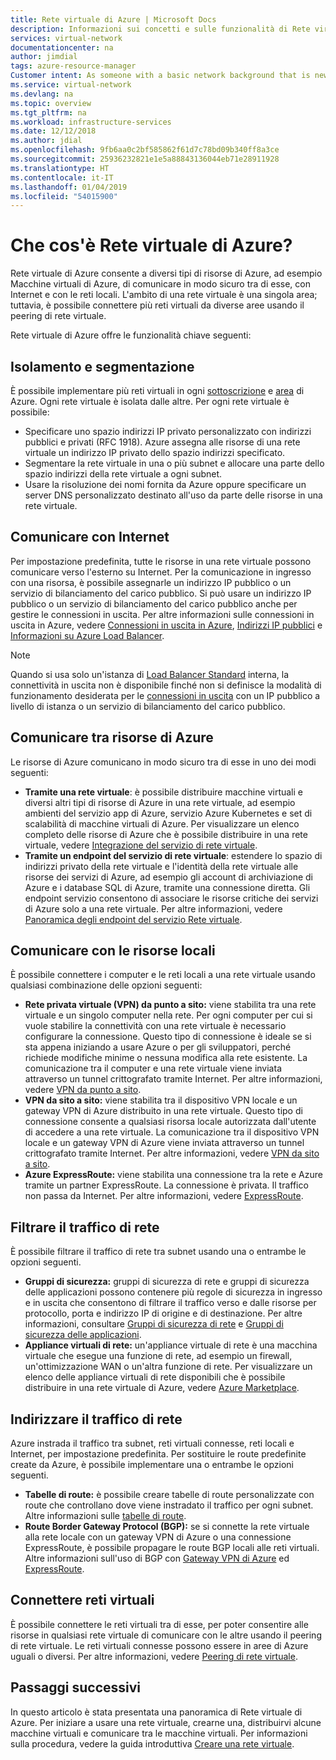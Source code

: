 ```yaml
---
title: Rete virtuale di Azure | Microsoft Docs
description: Informazioni sui concetti e sulle funzionalità di Rete virtuale di Azure.
services: virtual-network
documentationcenter: na
author: jimdial
tags: azure-resource-manager
Customer intent: As someone with a basic network background that is new to Azure, I want to understand the capabilities of Azure Virtual Network, so that my Azure resources such as VMs, can securely communicate with each other, the internet, and my on-premises resources.
ms.service: virtual-network
ms.devlang: na
ms.topic: overview
ms.tgt_pltfrm: na
ms.workload: infrastructure-services
ms.date: 12/12/2018
ms.author: jdial
ms.openlocfilehash: 9fb6aa0c2bf585862f61d7c78bd09b340ff8a3ce
ms.sourcegitcommit: 25936232821e1e5a88843136044eb71e28911928
ms.translationtype: HT
ms.contentlocale: it-IT
ms.lasthandoff: 01/04/2019
ms.locfileid: "54015900"
---
```

# <a name="what-is-azure-virtual-network"></a>Che cos'è Rete virtuale di Azure?

Rete virtuale di Azure consente a diversi tipi di risorse di Azure, ad esempio Macchine virtuali di Azure, di comunicare in modo sicuro tra di esse, con Internet e con le reti locali. L'ambito di una rete virtuale è una singola area; tuttavia, è possibile connettere più reti virtuali da diverse aree usando il peering di rete virtuale.

Rete virtuale di Azure offre le funzionalità chiave seguenti:

## <a name="isolation-and-segmentation"></a>Isolamento e segmentazione

È possibile implementare più reti virtuali in ogni [sottoscrizione](../azure-glossary-cloud-terminology.md?toc=%2fazure%2fvirtual-network%2ftoc.json#subscription) e [area](../azure-glossary-cloud-terminology.md?toc=%2fazure%2fvirtual-network%2ftoc.json#region) di Azure. Ogni rete virtuale è isolata dalle altre. Per ogni rete virtuale è possibile:
- Specificare uno spazio indirizzi IP privato personalizzato con indirizzi pubblici e privati (RFC 1918). Azure assegna alle risorse di una rete virtuale un indirizzo IP privato dello spazio indirizzi specificato.
- Segmentare la rete virtuale in una o più subnet e allocare una parte dello spazio indirizzi della rete virtuale a ogni subnet.
- Usare la risoluzione dei nomi fornita da Azure oppure specificare un server DNS personalizzato destinato all'uso da parte delle risorse in una rete virtuale.

## <a name="communicate-with-the-internet"></a>Comunicare con Internet

Per impostazione predefinita, tutte le risorse in una rete virtuale possono comunicare verso l'esterno su Internet. Per la comunicazione in ingresso con una risorsa, è possibile assegnarle un indirizzo IP pubblico o un servizio di bilanciamento del carico pubblico. Si può usare un indirizzo IP pubblico o un servizio di bilanciamento del carico pubblico anche per gestire le connessioni in uscita.  Per altre informazioni sulle connessioni in uscita in Azure, vedere [Connessioni in uscita in Azure](../load-balancer/load-balancer-outbound-connections.md), [Indirizzi IP pubblici](virtual-network-public-ip-address.md) e [Informazioni su Azure Load Balancer](../load-balancer/load-balancer-overview.md).

>[!NOTE]
>Quando si usa solo un'istanza di [Load Balancer Standard](../load-balancer/load-balancer-standard-overview.md) interna, la connettività in uscita non è disponibile finché non si definisce la modalità di funzionamento desiderata per le [connessioni in uscita](../load-balancer/load-balancer-outbound-connections.md) con un IP pubblico a livello di istanza o un servizio di bilanciamento del carico pubblico.

## <a name="communicate-between-azure-resources"></a>Comunicare tra risorse di Azure

Le risorse di Azure comunicano in modo sicuro tra di esse in uno dei modi seguenti:

- **Tramite una rete virtuale**: è possibile distribuire macchine virtuali e diversi altri tipi di risorse di Azure in una rete virtuale, ad esempio ambienti del servizio app di Azure, servizio Azure Kubernetes e set di scalabilità di macchine virtuali di Azure. Per visualizzare un elenco completo delle risorse di Azure che è possibile distribuire in una rete virtuale, vedere [Integrazione del servizio di rete virtuale](virtual-network-for-azure-services.md). 
- **Tramite un endpoint del servizio di rete virtuale**: estendere lo spazio di indirizzi privato della rete virtuale e l'identità della rete virtuale alle risorse dei servizi di Azure, ad esempio gli account di archiviazione di Azure e i database SQL di Azure, tramite una connessione diretta. Gli endpoint servizio consentono di associare le risorse critiche dei servizi di Azure solo a una rete virtuale. Per altre informazioni, vedere [Panoramica degli endpoint del servizio Rete virtuale](virtual-network-service-endpoints-overview.md).
 
## <a name="communicate-with-on-premises-resources"></a>Comunicare con le risorse locali

È possibile connettere i computer e le reti locali a una rete virtuale usando qualsiasi combinazione delle opzioni seguenti:

- **Rete privata virtuale (VPN) da punto a sito:** viene stabilita tra una rete virtuale e un singolo computer nella rete. Per ogni computer per cui si vuole stabilire la connettività con una rete virtuale è necessario configurare la connessione. Questo tipo di connessione è ideale se si sta appena iniziando a usare Azure o per gli sviluppatori, perché richiede modifiche minime o nessuna modifica alla rete esistente. La comunicazione tra il computer e una rete virtuale viene inviata attraverso un tunnel crittografato tramite Internet. Per altre informazioni, vedere [VPN da punto a sito](../vpn-gateway/vpn-gateway-about-vpngateways.md?toc=%2fazure%2fvirtual-network%2ftoc.json#P2S).
- **VPN da sito a sito:** viene stabilita tra il dispositivo VPN locale e un gateway VPN di Azure distribuito in una rete virtuale. Questo tipo di connessione consente a qualsiasi risorsa locale autorizzata dall'utente di accedere a una rete virtuale. La comunicazione tra il dispositivo VPN locale e un gateway VPN di Azure viene inviata attraverso un tunnel crittografato tramite Internet. Per altre informazioni, vedere [VPN da sito a sito](../vpn-gateway/vpn-gateway-about-vpngateways.md?toc=%2fazure%2fvirtual-network%2ftoc.json#s2smulti).
- **Azure ExpressRoute:** viene stabilita una connessione tra la rete e Azure tramite un partner ExpressRoute. La connessione è privata. Il traffico non passa da Internet. Per altre informazioni, vedere [ExpressRoute](../vpn-gateway/vpn-gateway-about-vpngateways.md?toc=%2fazure%2fvirtual-network%2ftoc.json#ExpressRoute).

## <a name="filter-network-traffic"></a>Filtrare il traffico di rete
È possibile filtrare il traffico di rete tra subnet usando una o entrambe le opzioni seguenti.
- **Gruppi di sicurezza:** gruppi di sicurezza di rete e gruppi di sicurezza delle applicazioni possono contenere più regole di sicurezza in ingresso e in uscita che consentono di filtrare il traffico verso e dalle risorse per protocollo, porta e indirizzo IP di origine e di destinazione. Per altre informazioni, consultare [Gruppi di sicurezza di rete](security-overview.md#network-security-groups) e [Gruppi di sicurezza delle applicazioni](security-overview.md#application-security-groups).
- **Appliance virtuali di rete:** un'appliance virtuale di rete è una macchina virtuale che esegue una funzione di rete, ad esempio un firewall, un'ottimizzazione WAN o un'altra funzione di rete. Per visualizzare un elenco delle appliance virtuali di rete disponibili che è possibile distribuire in una rete virtuale di Azure, vedere [Azure Marketplace](https://azuremarketplace.microsoft.com/marketplace/apps/category/networking?page=1&subcategories=appliances).

## <a name="route-network-traffic"></a>Indirizzare il traffico di rete

Azure instrada il traffico tra subnet, reti virtuali connesse, reti locali e Internet, per impostazione predefinita. Per sostituire le route predefinite create da Azure, è possibile implementare una o entrambe le opzioni seguenti.
- **Tabelle di route:** è possibile creare tabelle di route personalizzate con route che controllano dove viene instradato il traffico per ogni subnet. Altre informazioni sulle [tabelle di route](virtual-networks-udr-overview.md#user-defined).
- **Route Border Gateway Protocol (BGP):** se si connette la rete virtuale alla rete locale con un gateway VPN di Azure o una connessione ExpressRoute, è possibile propagare le route BGP locali alle reti virtuali. Altre informazioni sull'uso di BGP con [Gateway VPN di Azure](../vpn-gateway/vpn-gateway-bgp-overview.md?toc=%2fazure%2fvirtual-network%2ftoc.json) ed [ExpressRoute](../expressroute/expressroute-routing.md?toc=%2fazure%2fvirtual-network%2ftoc.json#dynamic-route-exchange).

## <a name="connect-virtual-networks"></a>Connettere reti virtuali

È possibile connettere le reti virtuali tra di esse, per poter consentire alle risorse in qualsiasi rete virtuale di comunicare con le altre usando il peering di rete virtuale. Le reti virtuali connesse possono essere in aree di Azure uguali o diversi. Per altre informazioni, vedere [Peering di rete virtuale](virtual-network-peering-overview.md).

## <a name="next-steps"></a>Passaggi successivi

In questo articolo è stata presentata una panoramica di Rete virtuale di Azure. Per iniziare a usare una rete virtuale, crearne una, distribuirvi alcune macchine virtuali e comunicare tra le macchine virtuali. Per informazioni sulla procedura, vedere la guida introduttiva [Creare una rete virtuale](quick-create-portal.md).
